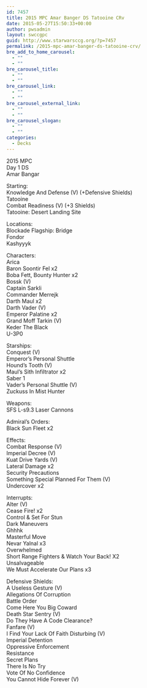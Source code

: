 ```yaml
---
id: 7457
title: 2015 MPC Amar Banger DS Tatooine CRv
date: 2015-05-27T15:50:33+00:00
author: pwsadmin
layout: swccgpc
guid: http://www.starwarsccg.org/?p=7457
permalink: /2015-mpc-amar-banger-ds-tatooine-crv/
bre_add_to_home_carousel:
  - ""
  - ""
bre_carousel_title:
  - ""
  - ""
bre_carousel_link:
  - ""
  - ""
bre_carousel_external_link:
  - ""
  - ""
bre_carousel_slogan:
  - ""
  - ""
categories:
  - Decks
---
```

2015 MPC  
Day 1 DS  
Amar Bangar

Starting:  
Knowledge And Defense (V) (+Defensive Shields)  
Tatooine  
Combat Readiness (V) (+3 Shields)  
Tatooine: Desert Landing Site

Locations:  
Blockade Flagship: Bridge  
Fondor  
Kashyyyk

Characters:  
Arica  
Baron Soontir Fel x2  
Boba Fett, Bounty Hunter x2  
Bossk (V)  
Captain Sarkli  
Commander Merrejk  
Darth Maul x2  
Darth Vader (V)  
Emperor Palatine x2  
Grand Moff Tarkin (V)  
Keder The Black  
U-3P0

Starships:  
Conquest (V)  
Emperor&#8217;s Personal Shuttle  
Hound&#8217;s Tooth (V)  
Maul&#8217;s Sith Infiltrator x2  
Saber 1  
Vader&#8217;s Personal Shuttle (V)  
Zuckuss In Mist Hunter

Weapons:  
SFS L-s9.3 Laser Cannons

Admiral&#8217;s Orders:  
Black Sun Fleet x2

Effects:  
Combat Response (V)  
Imperial Decree (V)  
Kuat Drive Yards (V)  
Lateral Damage x2  
Security Precautions  
Something Special Planned For Them (V)  
Undercover x2

Interrupts:  
Alter (V)  
Cease Fire! x2  
Control & Set For Stun  
Dark Maneuvers  
Ghhhk  
Masterful Move  
Nevar Yalnal x3  
Overwhelmed  
Short Range Fighters & Watch Your Back! X2  
Unsalvageable  
We Must Accelerate Our Plans x3

Defensive Shields:  
A Useless Gesture (V)  
Allegations Of Corruption  
Battle Order  
Come Here You Big Coward  
Death Star Sentry (V)  
Do They Have A Code Clearance?  
Fanfare (V)  
I Find Your Lack Of Faith Disturbing (V)  
Imperial Detention  
Oppressive Enforcement  
Resistance  
Secret Plans  
There Is No Try  
Vote Of No Confidence  
You Cannot Hide Forever (V)